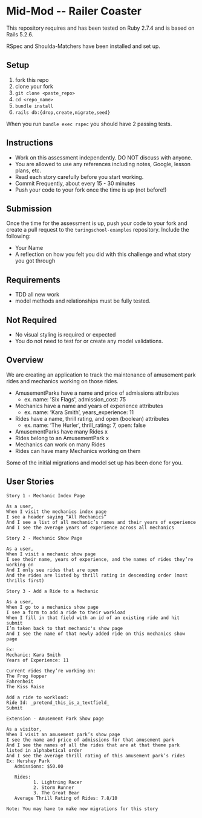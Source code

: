 # Mid-Mod -- Railer Coaster

This repository requires and has been tested on Ruby 2.7.4 and is based on Rails 5.2.6.

RSpec and Shoulda-Matchers have been installed and set up.

## Setup

1. fork this repo
2. clone your fork
3. `git clone <paste_repo>`
4. `cd <repo_name>`
5. `bundle install`
6. `rails db:{drop,create,migrate,seed}`

When you run `bundle exec rspec` you should have 2 passing tests.

## Instructions

* Work on this assessment independently. DO NOT discuss with anyone.
* You are allowed to use any references including notes, Google, lesson plans, etc.
* Read each story carefully before you start working.
* Commit Frequently, about every 15 - 30 minutes
* Push your code to your fork once the time is up (not before!)

## Submission

Once the time for the assessment is up, push your code to your fork and create a pull request to the `turingschool-examples` repository. Include the following:

* Your Name
* A reflection on how you felt you did with this challenge and what story you got through

## Requirements

* TDD all new work
* model methods and relationships must be fully tested.

## Not Required

* No visual styling is required or expected
* You do not need to test for or create any model validations.

## Overview

We are creating an application to track the maintenance of amusement park rides and mechanics working on those rides.

* AmusementParks have a name and price of admissions attributes
  * ex. name: 'Six Flags', admission_cost: 75
* Mechanics have a name and years of experience attributes
  * ex. name: ‘Kara Smith’, years_experience: 11
* Rides have a name, thrill rating, and open (boolean) attributes
  * ex. name: ‘The Hurler’, thrill_rating: 7, open: false
* AmusementParks have many Rides x
* Rides belong to an AmusementPark x
* Mechanics can work on many Rides 
* Rides can have many Mechanics working on them

Some of the initial migrations and model set up has been done for you.

## User Stories

```
Story 1 - Mechanic Index Page

As a user,
When I visit the mechanics index page
I see a header saying “All Mechanics”
And I see a list of all mechanic’s names and their years of experience
And I see the average years of experience across all mechanics
```

```
Story 2 - Mechanic Show Page

As a user,
When I visit a mechanic show page
I see their name, years of experience, and the names of rides they’re working on
And I only see rides that are open
And the rides are listed by thrill rating in descending order (most thrills first)
```

```
Story 3 - Add a Ride to a Mechanic

As a user,
When I go to a mechanics show page
I see a form to add a ride to their workload
When I fill in that field with an id of an existing ride and hit submit
I’m taken back to that mechanic's show page
And I see the name of that newly added ride on this mechanics show page

Ex:
Mechanic: Kara Smith
Years of Experience: 11

Current rides they’re working on:
The Frog Hopper
Fahrenheit
The Kiss Raise

Add a ride to workload:
Ride Id: _pretend_this_is_a_textfield_
Submit
```


```
Extension - Amusement Park Show page

As a visitor,
When I visit an amusement park’s show page
I see the name and price of admissions for that amusement park
And I see the names of all the rides that are at that theme park listed in alphabetical order
And I see the average thrill rating of this amusement park’s rides
Ex: Hershey Park
   Admissions: $50.00

   Rides:
          1. Lightning Racer
          2. Storm Runner
          3. The Great Bear
   Average Thrill Rating of Rides: 7.8/10

Note: You may have to make new migrations for this story
```
